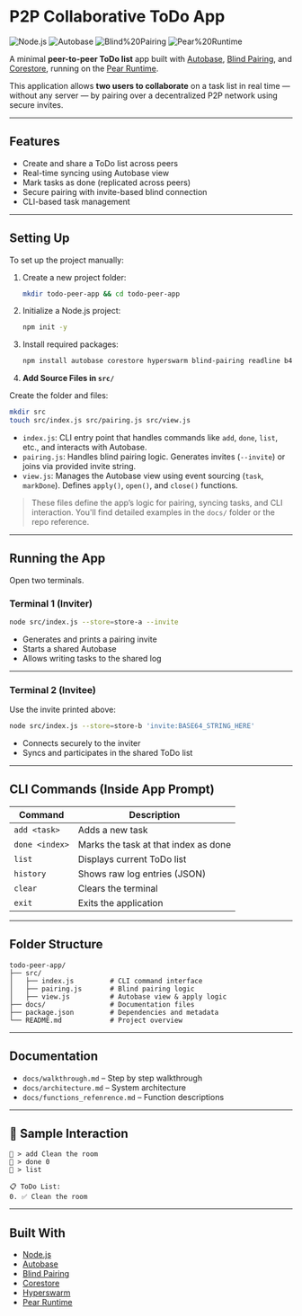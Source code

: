 # P2P Collaborative ToDo App

![Node.js](https://img.shields.io/badge/Node.js-18%2B-green?logo=node.js)
![Autobase](https://img.shields.io/badge/Autobase-Holepunch-blue)
![Blind%20Pairing](https://img.shields.io/badge/Blind%20Pairing-P2P%20Security-orange)
![Pear%20Runtime](https://img.shields.io/badge/Pear%20Runtime-Decentralized-lightgrey)

A minimal **peer-to-peer ToDo list** app built with [Autobase](https://github.com/holepunchto/autobase), [Blind Pairing](https://github.com/holepunchto/blind-pairing), and [Corestore](https://github.com/holepunchto/corestore), running on the [Pear Runtime](https://docs.pears.com/).

This application allows **two users to collaborate** on a task list in real time — without any server — by pairing over a decentralized P2P network using secure invites.

---

## Features

* Create and share a ToDo list across peers
* Real-time syncing using Autobase view
* Mark tasks as done (replicated across peers)
* Secure pairing with invite-based blind connection
* CLI-based task management

---

## Setting Up

To set up the project manually:

1. Create a new project folder:

   ```bash
   mkdir todo-peer-app && cd todo-peer-app
   ```

2. Initialize a Node.js project:

   ```bash
   npm init -y
   ```

3. Install required packages:

   ```bash
   npm install autobase corestore hyperswarm blind-pairing readline b4a
   ```

4. **Add Source Files in `src/`**

Create the folder and files:

```bash
mkdir src
touch src/index.js src/pairing.js src/view.js
```

* `index.js`: CLI entry point that handles commands like `add`, `done`, `list`, etc., and interacts with Autobase.
* `pairing.js`: Handles blind pairing logic. Generates invites (`--invite`) or joins via provided invite string.
* `view.js`: Manages the Autobase view using event sourcing (`task`, `markDone`). Defines `apply()`, `open()`, and `close()` functions.

> These files define the app’s logic for pairing, syncing tasks, and CLI interaction. You'll find detailed examples in the `docs/` folder or the repo reference.

---

## Running the App

Open two terminals.

### Terminal 1 (Inviter)

```bash
node src/index.js --store=store-a --invite
```

* Generates and prints a pairing invite
* Starts a shared Autobase
* Allows writing tasks to the shared log

---

### Terminal 2 (Invitee)

Use the invite printed above:

```bash
node src/index.js --store=store-b 'invite:BASE64_STRING_HERE'
```

* Connects securely to the inviter
* Syncs and participates in the shared ToDo list

---

## CLI Commands (Inside App Prompt)

| Command        | Description                          |
| -------------- | ------------------------------------ |
| `add <task>`   | Adds a new task                      |
| `done <index>` | Marks the task at that index as done |
| `list`         | Displays current ToDo list           |
| `history`      | Shows raw log entries (JSON)         |
| `clear`        | Clears the terminal                  |
| `exit`         | Exits the application                |

---

## Folder Structure

```
todo-peer-app/
├── src/
│   ├── index.js         # CLI command interface
│   ├── pairing.js       # Blind pairing logic
│   ├── view.js          # Autobase view & apply logic
├── docs/                # Documentation files
├── package.json         # Dependencies and metadata
└── README.md            # Project overview
```

---

## Documentation
* `docs/walkthrough.md` – Step by step walkthrough
* `docs/architecture.md` – System architecture
* `docs/functions_refenrence.md` – Function descriptions

---

## 🧪 Sample Interaction

```
📝 > add Clean the room
📝 > done 0
📝 > list

📋 ToDo List:
0. ✅ Clean the room
```

---

## Built With

* [Node.js](https://nodejs.org)
* [Autobase](https://github.com/holepunchto/autobase)
* [Blind Pairing](https://github.com/holepunchto/blind-pairing)
* [Corestore](https://github.com/holepunchto/corestore)
* [Hyperswarm](https://github.com/holepunchto/hyperswarm)
* [Pear Runtime](https://docs.pears.com/)
